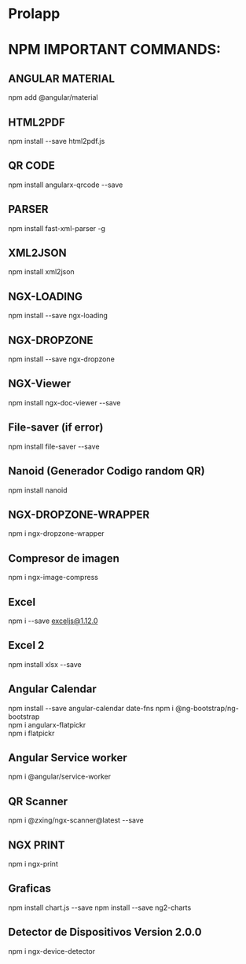 # Prolapp

# NPM IMPORTANT COMMANDS:

## ANGULAR MATERIAL
npm add @angular/material

## HTML2PDF
npm install --save html2pdf.js

## QR CODE
npm install angularx-qrcode --save

## PARSER
npm install fast-xml-parser -g

## XML2JSON
npm install xml2json

## NGX-LOADING
npm install --save ngx-loading

## NGX-DROPZONE
npm install --save ngx-dropzone

## NGX-Viewer
npm install ngx-doc-viewer --save

## File-saver (if error)
npm install file-saver --save

## Nanoid (Generador Codigo random QR)
npm install nanoid

## NGX-DROPZONE-WRAPPER
npm i ngx-dropzone-wrapper

## Compresor de imagen
npm i ngx-image-compress

## Excel
npm i --save exceljs@1.12.0

## Excel 2
npm install xlsx --save

## Angular Calendar
npm install --save angular-calendar date-fns
npm i @ng-bootstrap/ng-bootstrap  
npm i angularx-flatpickr   
npm i flatpickr  

## Angular Service worker
npm i @angular/service-worker

## QR Scanner
npm i @zxing/ngx-scanner@latest --save

## NGX PRINT
npm i ngx-print

## Graficas
npm install chart.js --save
npm install --save ng2-charts

## Detector de Dispositivos Version 2.0.0
npm i ngx-device-detector